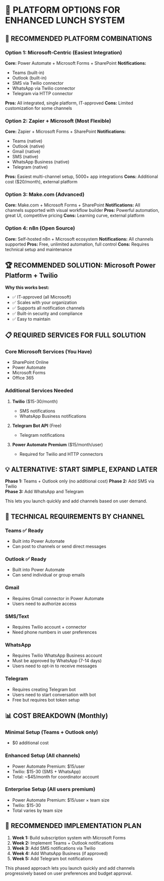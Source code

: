 # 📱 PLATFORM OPTIONS FOR ENHANCED LUNCH SYSTEM

## 🎯 **RECOMMENDED PLATFORM COMBINATIONS**

### **Option 1: Microsoft-Centric (Easiest Integration)**
**Core:** Power Automate + Microsoft Forms + SharePoint
**Notifications:** 
- Teams (built-in)
- Outlook (built-in)
- SMS via Twilio connector
- WhatsApp via Twilio connector
- Telegram via HTTP connector

**Pros:** All integrated, single platform, IT-approved
**Cons:** Limited customization for some channels

### **Option 2: Zapier + Microsoft (Most Flexible)**
**Core:** Zapier + Microsoft Forms + SharePoint
**Notifications:**
- Teams (native)
- Outlook (native)
- Gmail (native)
- SMS (native)
- WhatsApp Business (native)
- Telegram (native)

**Pros:** Easiest multi-channel setup, 5000+ app integrations
**Cons:** Additional cost ($20/month), external platform

### **Option 3: Make.com (Advanced)**
**Core:** Make.com + Microsoft Forms + SharePoint
**Notifications:** All channels supported with visual workflow builder
**Pros:** Powerful automation, great UI, competitive pricing
**Cons:** Learning curve, external platform

### **Option 4: n8n (Open Source)**
**Core:** Self-hosted n8n + Microsoft ecosystem
**Notifications:** All channels supported
**Pros:** Free, unlimited automation, full control
**Cons:** Requires technical setup and maintenance

## 🏆 **RECOMMENDED SOLUTION: Microsoft Power Platform + Twilio**

**Why this works best:**
- ✅ IT-approved (all Microsoft)
- ✅ Scales with your organization
- ✅ Supports all notification channels
- ✅ Built-in security and compliance
- ✅ Easy to maintain

## 📋 **REQUIRED SERVICES FOR FULL SOLUTION**

### **Core Microsoft Services (You Have)**
- SharePoint Online
- Power Automate
- Microsoft Forms
- Office 365

### **Additional Services Needed**
1. **Twilio** ($15-30/month)
   - SMS notifications
   - WhatsApp Business notifications
   
2. **Telegram Bot API** (Free)
   - Telegram notifications
   
3. **Power Automate Premium** ($15/month/user)
   - Required for Twilio and HTTP connectors

## 💡 **ALTERNATIVE: START SIMPLE, EXPAND LATER**

**Phase 1:** Teams + Outlook only (no additional cost)
**Phase 2:** Add SMS via Twilio  
**Phase 3:** Add WhatsApp and Telegram

This lets you launch quickly and add channels based on user demand.

## 🔧 **TECHNICAL REQUIREMENTS BY CHANNEL**

### **Teams** ✅ Ready
- Built into Power Automate
- Can post to channels or send direct messages

### **Outlook** ✅ Ready  
- Built into Power Automate
- Can send individual or group emails

### **Gmail**
- Requires Gmail connector in Power Automate
- Users need to authorize access

### **SMS/Text**
- Requires Twilio account + connector
- Need phone numbers in user preferences

### **WhatsApp**
- Requires Twilio WhatsApp Business account
- Must be approved by WhatsApp (7-14 days)
- Users need to opt-in to receive messages

### **Telegram**
- Requires creating Telegram bot
- Users need to start conversation with bot
- Free but requires bot token setup

## 📊 **COST BREAKDOWN (Monthly)**

### **Minimal Setup** (Teams + Outlook only)
- $0 additional cost

### **Enhanced Setup** (All channels)
- Power Automate Premium: $15/user
- Twilio: $15-30 (SMS + WhatsApp)
- Total: ~$45/month for coordinator account

### **Enterprise Setup** (All users premium)
- Power Automate Premium: $15/user × team size
- Twilio: $15-30
- Total varies by team size

## 🎯 **RECOMMENDED IMPLEMENTATION PLAN**

1. **Week 1:** Build subscription system with Microsoft Forms
2. **Week 2:** Implement Teams + Outlook notifications
3. **Week 3:** Add SMS notifications via Twilio
4. **Week 4:** Add WhatsApp Business (if approved)
5. **Week 5:** Add Telegram bot notifications

This phased approach lets you launch quickly and add channels progressively based on user preferences and budget approval.

